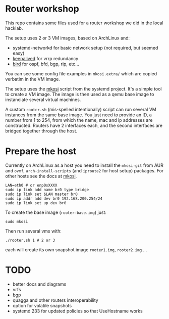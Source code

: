 # Router workshop

This repo contains some files used for a router workshop we did in the local hacklab.

The setup uses 2 or 3 VM images, based on ArchLinux and:
* systemd-networkd for basic network setup (not required, but seemed easy)
* [keepalived](http://www.keepalived.org/documentation.html) for vrrp redundancy
* [bird](http://bird.network.cz) for ospf, bfd, bgp, rip, etc…

You can see some config file examples in `mkosi.extra/` which are copied verbatim in the VM image.

The setup uses the [mkosi](https://github.com/systemd/mkosi) script from the systemd project. It's a simple tool to
create a VM image. The image is then used as a qemu base image to instanciate several virtual machines.

A custom `rooter.sh` (mis-spelled intentionally) script can run several VM instances from the same base image.
You just need to provide an ID, a number from 1 to 254, from which the name, mac and ip addresses are constructed.
Routers have 2 interfaces each, and the second interfaces are bridged together through the host.


# Prepare the host

Currently on ArchLinux as a host you need to install the `mkosi-git` from AUR and `ovmf`, `arch-install-scripts` (and
`iproute2` for host setup) packages. For other hosts see the docs at [mkosi](https://github.com/systemd/mkosi).


```
LAN=eth0 # or enp0sXXXX
sudo ip link add name br0 type bridge
sudo ip link set $LAN master br0
sudo ip addr add dev br0 192.168.200.254/24
sudo ip link set up dev br0
```

To create the base image (`rooter-base.img`) just:
```
sudo mkosi
```

Then run several vms with:
```
./rooter.sh 1 # 2 or 3
```
each will create its own snapshot image `rooter1.img`, `rooter2.img` …


# TODO

* better docs and diagrams
* vrfs
* bgp
* quagga and other routers interoperability
* option for volatile snapshots
* systemd 233 for updated policies so that UseHostname works
